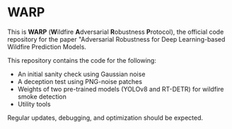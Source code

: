 # WARP

This is **WARP** (**W**ildfire **A**dversarial **R**obustness **P**rotocol),
the official code repository for the paper "Adversarial Robustness for Deep Learning-based Wildfire
Prediction Models.

This repository contains the code for the following:

- An initial sanity check using Gaussian noise
- A deception test using PNG-noise patches
- Weights of two pre-trained models (YOLOv8 and RT-DETR) for wildfire smoke detection
- Utility tools

Regular updates, debugging, and optimization should be expected.
